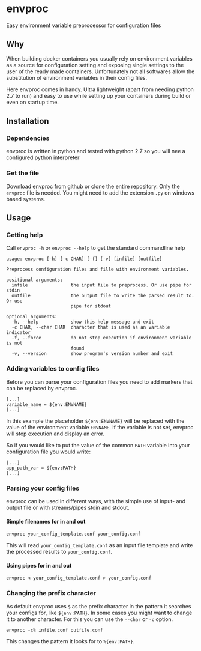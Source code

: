 # envproc
Easy environment variable preprocessor for configuration files

## Why
When building docker containers you usually rely on environment variables as a source for configuration setting and exposing single settings to the user of the ready made containers. Unfortunately not all softwares allow the substitution of environment variables in their config files.

Here envproc comes in handy. Ultra lightweight (apart from needing python 2.7 to run) and easy to use while setting up your containers during build or even on startup time.

## Installation

### Dependencies
envproc is written in python and tested with python 2.7 so you will nee a configured python interpreter

### Get the file
Download envproc from github or clone the entire repository. Only the `envproc` file is needed. You might need to add the extension `.py` on windows based systems. 

## Usage

### Getting help
Call `envproc -h` or `envproc --help` to get the standard commandline help

``` /bin/bash
usage: envproc [-h] [-c CHAR] [-f] [-v] [infile] [outfile]

Preprocess configuration files and fille with environment variables.

positional arguments:
  infile                the input file to preprocess. Or use pipe for stdin
  outfile               the output file to write the parsed result to. Or use
                        pipe for stdout

optional arguments:
  -h, --help            show this help message and exit
  -c CHAR, --char CHAR  character that is used as an variable indicator
  -f, --force           do not stop execution if environment variable is not
                        found
  -v, --version         show program's version number and exit
```

### Adding variables to config files
Before you can parse your configuration files you need to add markers that can be replaced by envproc.

```
[...]
variable_name = ${env:ENVNAME}
[...]
```

In this example the placeholder `${env:ENVNAME}` will be replaced with the value of the environment variable `ENVNAME`. If the variable is not set, envproc will stop execution and display an error.

So if you would like to put the value of the common `PATH` variable into your configuration file you would write:
```
[...]
app_path_var = ${env:PATH}
[...]
```

### Parsing your config files
envproc can be used in different ways, with the simple use of input- and output file or with streams/pipes stdin and stdout.

#### Simple filenames for in and out
```
envproc your_config_template.conf your_config.conf
```

This will read `your_config_template.conf` as an input file template and write the processed results to `your_config.conf`.

#### Using pipes for in and out
```
envproc < your_config_template.conf > your_config.conf
```

### Changing the prefix character
As default envproc uses `$` as the prefix character in the pattern it searches your configs for, like `${env:PATH}`. In some cases you might want to change it to another character. For this you can use the `--char` or `-c` option.

```
envproc -c% infile.conf outfile.conf
```

This changes the pattern it looks for to `%{env:PATH}`.